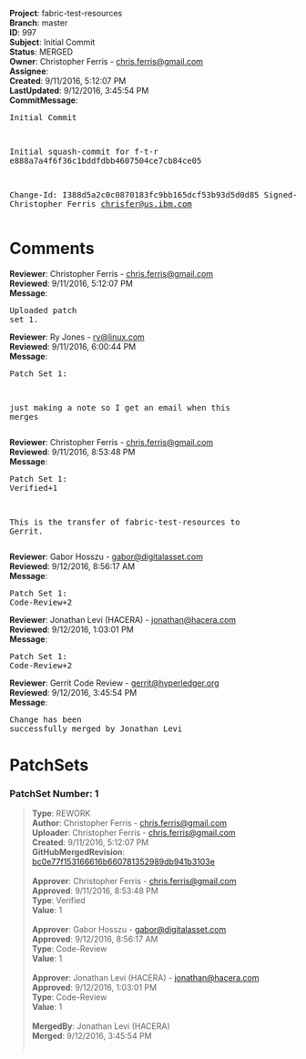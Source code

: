 <strong>Project</strong>: fabric-test-resources<br><strong>Branch</strong>: master<br><strong>ID</strong>: 997<br><strong>Subject</strong>: Initial Commit<br><strong>Status</strong>: MERGED<br><strong>Owner</strong>: Christopher Ferris - chris.ferris@gmail.com<br><strong>Assignee</strong>:<br><strong>Created</strong>: 9/11/2016, 5:12:07 PM<br><strong>LastUpdated</strong>: 9/12/2016, 3:45:54 PM<br><strong>CommitMessage</strong>:<br><pre>Initial Commit

Initial squash-commit for f-t-r e888a7a4f6f36c1bddfdbb4607504ce7cb84ce05

Change-Id: I388d5a2c0c0870183fc9bb165dcf53b93d5d0d85
Signed-off-by: Christopher Ferris <chrisfer@us.ibm.com>
</pre><h1>Comments</h1><strong>Reviewer</strong>: Christopher Ferris - chris.ferris@gmail.com<br><strong>Reviewed</strong>: 9/11/2016, 5:12:07 PM<br><strong>Message</strong>: <pre>Uploaded patch set 1.</pre><strong>Reviewer</strong>: Ry Jones - ry@linux.com<br><strong>Reviewed</strong>: 9/11/2016, 6:00:44 PM<br><strong>Message</strong>: <pre>Patch Set 1:

just making a note so I get an email when this merges</pre><strong>Reviewer</strong>: Christopher Ferris - chris.ferris@gmail.com<br><strong>Reviewed</strong>: 9/11/2016, 8:53:48 PM<br><strong>Message</strong>: <pre>Patch Set 1: Verified+1

This is the transfer of fabric-test-resources to Gerrit.</pre><strong>Reviewer</strong>: Gabor Hosszu - gabor@digitalasset.com<br><strong>Reviewed</strong>: 9/12/2016, 8:56:17 AM<br><strong>Message</strong>: <pre>Patch Set 1: Code-Review+2</pre><strong>Reviewer</strong>: Jonathan Levi (HACERA) - jonathan@hacera.com<br><strong>Reviewed</strong>: 9/12/2016, 1:03:01 PM<br><strong>Message</strong>: <pre>Patch Set 1: Code-Review+2</pre><strong>Reviewer</strong>: Gerrit Code Review - gerrit@hyperledger.org<br><strong>Reviewed</strong>: 9/12/2016, 3:45:54 PM<br><strong>Message</strong>: <pre>Change has been successfully merged by Jonathan Levi</pre><h1>PatchSets</h1><h3>PatchSet Number: 1</h3><blockquote><strong>Type</strong>: REWORK<br><strong>Author</strong>: Christopher Ferris - chris.ferris@gmail.com<br><strong>Uploader</strong>: Christopher Ferris - chris.ferris@gmail.com<br><strong>Created</strong>: 9/11/2016, 5:12:07 PM<br><strong>GitHubMergedRevision</strong>: [bc0e77f153166616b660781352989db941b3103e](https://github.com/hyperledger-gerrit-archive/fabric-test-resources/commit/bc0e77f153166616b660781352989db941b3103e)<br><br><strong>Approver</strong>: Christopher Ferris - chris.ferris@gmail.com<br><strong>Approved</strong>: 9/11/2016, 8:53:48 PM<br><strong>Type</strong>: Verified<br><strong>Value</strong>: 1<br><br><strong>Approver</strong>: Gabor Hosszu - gabor@digitalasset.com<br><strong>Approved</strong>: 9/12/2016, 8:56:17 AM<br><strong>Type</strong>: Code-Review<br><strong>Value</strong>: 1<br><br><strong>Approver</strong>: Jonathan Levi (HACERA) - jonathan@hacera.com<br><strong>Approved</strong>: 9/12/2016, 1:03:01 PM<br><strong>Type</strong>: Code-Review<br><strong>Value</strong>: 1<br><br><strong>MergedBy</strong>: Jonathan Levi (HACERA)<br><strong>Merged</strong>: 9/12/2016, 3:45:54 PM<br><br></blockquote>